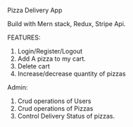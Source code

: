 Pizza Delivery App

Build with Mern stack, Redux, Stripe Api.

FEATURES:

1. Login/Register/Logout
2. Add A pizza to my cart.
3. Delete cart
4. Increase/decrease quantity of pizzas

Admin:

1. Crud operations of Users
2. Crud operations of Pizzas
3. Control Delivery Status of pizzas.
